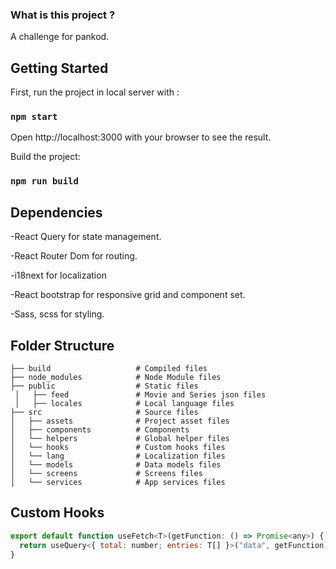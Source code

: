 ### What is this project ?
A challenge for pankod.

## Getting Started
First, run the project in local server with : 

### `npm start`

Open http://localhost:3000 with your browser to see the result.

Build the project: 

### `npm run build`

## Dependencies

-React Query for state management.

-React Router Dom for routing.

-i18next for localization

-React bootstrap for responsive grid and component set.

-Sass, scss for styling.

## Folder Structure
    ├── build                   # Compiled files 
    ├── node_modules            # Node Module files 
    ├── public                  # Static files
     │   ├── feed               # Movie and Series json files
     │   ├── locales            # Local language files
    ├── src                     # Source files 
    │   ├── assets              # Project asset files
    │   ├── components          # Components
    │   └── helpers             # Global helper files
    │   └── hooks               # Custom hooks files
    │   └── lang                # Localization files
    │   └── models              # Data models files
    │   └── screens             # Screens files
    │   └── services            # App services files
    
## Custom Hooks

```javascript
export default function useFetch<T>(getFunction: () => Promise<any>) {
  return useQuery<{ total: number; entries: T[] }>("data", getFunction);
}
```
